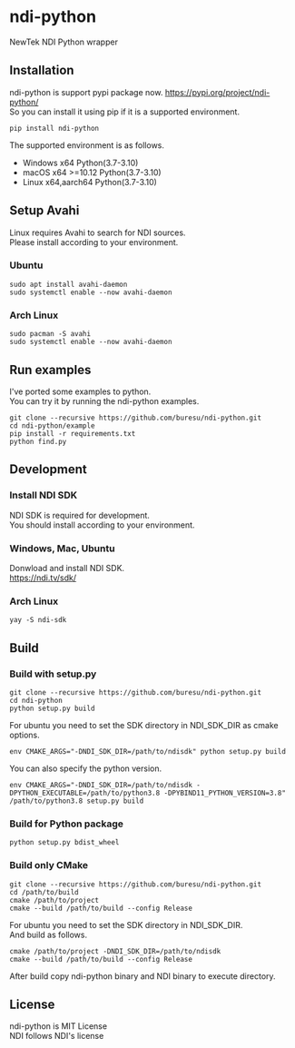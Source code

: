 # ndi-python
NewTek NDI Python wrapper

## Installation
ndi-python is support pypi package now. https://pypi.org/project/ndi-python/  
So you can install it using pip if it is a supported environment.  
```
pip install ndi-python
```
The supported environment is as follows.  
- Windows x64 Python(3.7-3.10)
- macOS x64 >=10.12 Python(3.7-3.10)
- Linux x64,aarch64 Python(3.7-3.10)

## Setup Avahi
Linux requires Avahi to search for NDI sources.  
Please install according to your environment.  

### Ubuntu
```
sudo apt install avahi-daemon
sudo systemctl enable --now avahi-daemon
```

### Arch Linux
```
sudo pacman -S avahi
sudo systemctl enable --now avahi-daemon
```

## Run examples
I've ported some examples to python.  
You can try it by running the ndi-python examples.  
```
git clone --recursive https://github.com/buresu/ndi-python.git
cd ndi-python/example
pip install -r requirements.txt
python find.py
```

## Development

### Install NDI SDK
NDI SDK is required for development.  
You should install according to your environment.  

### Windows, Mac, Ubuntu
Donwload and install NDI SDK.  
https://ndi.tv/sdk/

### Arch Linux
```
yay -S ndi-sdk
```

## Build
### Build with setup.py
```
git clone --recursive https://github.com/buresu/ndi-python.git
cd ndi-python
python setup.py build
```
For ubuntu you need to set the SDK directory in NDI_SDK_DIR as cmake options.  
```
env CMAKE_ARGS="-DNDI_SDK_DIR=/path/to/ndisdk" python setup.py build
```
You can also specify the python version.  
```
env CMAKE_ARGS="-DNDI_SDK_DIR=/path/to/ndisdk -DPYTHON_EXECUTABLE=/path/to/python3.8 -DPYBIND11_PYTHON_VERSION=3.8" /path/to/python3.8 setup.py build
```

### Build for Python package
```
python setup.py bdist_wheel
```

### Build only CMake
```
git clone --recursive https://github.com/buresu/ndi-python.git
cd /path/to/build
cmake /path/to/project
cmake --build /path/to/build --config Release
```

For ubuntu you need to set the SDK directory in NDI_SDK_DIR.  
And build as follows.  
```
cmake /path/to/project -DNDI_SDK_DIR=/path/to/ndisdk
cmake --build /path/to/build --config Release
```
After build copy ndi-python binary and NDI binary to execute directory.  

## License
ndi-python is MIT License  
NDI follows NDI's license
